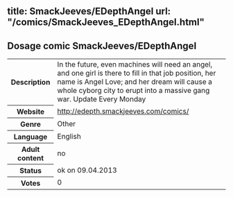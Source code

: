 title: SmackJeeves/EDepthAngel
url: "/comics/SmackJeeves_EDepthAngel.html"
---
Dosage comic SmackJeeves/EDepthAngel
-----------------------------------------

<table class="comicinfo">
<tr>
<th>Description</th><td>In the future, even machines will need an angel, and one girl is there to fill in that job position, her name is Angel Love; and her dream will cause a whole cyborg city to erupt into a massive gang war. Update Every Monday</td>
</tr>
<tr>
<th>Website</th><td><a href="http://edepth.smackjeeves.com/comics/">http://edepth.smackjeeves.com/comics/</a></td>
</tr>
<tr>
<th>Genre</th><td>Other</td>
</tr>
<tr>
<th>Language</th><td>English</td>
</tr>
<tr>
<th>Adult content</th><td>no</td>
</tr>
<tr>
<th>Status</th><td>ok on 09.04.2013</td>
</tr>
<tr>
<th>Votes</th><td>0</div></td>
</tr>
</table>
